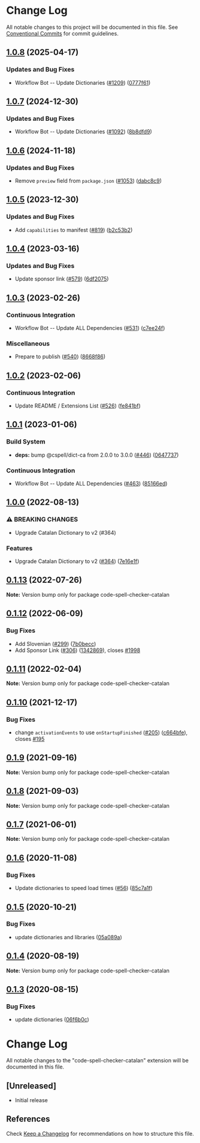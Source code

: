 # Change Log

All notable changes to this project will be documented in this file.
See [Conventional Commits](https://conventionalcommits.org) for commit guidelines.

## [1.0.8](https://github.com/streetsidesoftware/vscode-cspell-dict-extensions/compare/code-spell-checker-catalan@1.0.7...code-spell-checker-catalan@1.0.8) (2025-04-17)


### Updates and Bug Fixes

* Workflow Bot -- Update Dictionaries ([#1209](https://github.com/streetsidesoftware/vscode-cspell-dict-extensions/issues/1209)) ([0777f61](https://github.com/streetsidesoftware/vscode-cspell-dict-extensions/commit/0777f61545e284db4b7522b995b732ae2b7037e8))

## [1.0.7](https://github.com/streetsidesoftware/vscode-cspell-dict-extensions/compare/code-spell-checker-catalan@1.0.6...code-spell-checker-catalan@1.0.7) (2024-12-30)


### Updates and Bug Fixes

* Workflow Bot -- Update Dictionaries ([#1092](https://github.com/streetsidesoftware/vscode-cspell-dict-extensions/issues/1092)) ([8b8dfd9](https://github.com/streetsidesoftware/vscode-cspell-dict-extensions/commit/8b8dfd9df206855d19ff2ba69ab1cb3c9ed18378))

## [1.0.6](https://github.com/streetsidesoftware/vscode-cspell-dict-extensions/compare/code-spell-checker-catalan@1.0.5...code-spell-checker-catalan@1.0.6) (2024-11-18)


### Updates and Bug Fixes

* Remove `preview` field from `package.json` ([#1053](https://github.com/streetsidesoftware/vscode-cspell-dict-extensions/issues/1053)) ([dabc8c9](https://github.com/streetsidesoftware/vscode-cspell-dict-extensions/commit/dabc8c9b4ebbcfe3f0bb61644437e043908a838e))

## [1.0.5](https://github.com/streetsidesoftware/vscode-cspell-dict-extensions/compare/code-spell-checker-catalan@1.0.4...code-spell-checker-catalan@1.0.5) (2023-12-30)


### Updates and Bug Fixes

* Add `capabilities` to manifest ([#819](https://github.com/streetsidesoftware/vscode-cspell-dict-extensions/issues/819)) ([b2c53b2](https://github.com/streetsidesoftware/vscode-cspell-dict-extensions/commit/b2c53b27df0597c88c82c9773c054a1a5f6c1b54))

## [1.0.4](https://github.com/streetsidesoftware/vscode-cspell-dict-extensions/compare/code-spell-checker-catalan@1.0.3...code-spell-checker-catalan@1.0.4) (2023-03-16)


### Updates and Bug Fixes

* Update sponsor link ([#579](https://github.com/streetsidesoftware/vscode-cspell-dict-extensions/issues/579)) ([6df2075](https://github.com/streetsidesoftware/vscode-cspell-dict-extensions/commit/6df2075cda94e9253a1f11d5dcf63e73a49b8edd))

## [1.0.3](https://github.com/streetsidesoftware/vscode-cspell-dict-extensions/compare/code-spell-checker-catalan@1.0.2...code-spell-checker-catalan@1.0.3) (2023-02-26)


### Continuous Integration

* Workflow Bot -- Update ALL Dependencies ([#531](https://github.com/streetsidesoftware/vscode-cspell-dict-extensions/issues/531)) ([c7ee24f](https://github.com/streetsidesoftware/vscode-cspell-dict-extensions/commit/c7ee24f30552a6e8904a8d489b8a76ddcd3eedec))


### Miscellaneous

* Prepare to publish ([#540](https://github.com/streetsidesoftware/vscode-cspell-dict-extensions/issues/540)) ([8668f86](https://github.com/streetsidesoftware/vscode-cspell-dict-extensions/commit/8668f86b5fe3bf076cc44db54ec9b15d2f137623))

## [1.0.2](https://github.com/streetsidesoftware/vscode-cspell-dict-extensions/compare/code-spell-checker-catalan@1.0.1...code-spell-checker-catalan@1.0.2) (2023-02-06)


### Continuous Integration

* Update README / Extensions List ([#526](https://github.com/streetsidesoftware/vscode-cspell-dict-extensions/issues/526)) ([fe841bf](https://github.com/streetsidesoftware/vscode-cspell-dict-extensions/commit/fe841bfc7209e134740b24897e23748581536eb3))

## [1.0.1](https://github.com/streetsidesoftware/vscode-cspell-dict-extensions/compare/code-spell-checker-catalan@1.0.0...code-spell-checker-catalan@1.0.1) (2023-01-06)


### Build System

* **deps:** bump @cspell/dict-ca from 2.0.0 to 3.0.0 ([#446](https://github.com/streetsidesoftware/vscode-cspell-dict-extensions/issues/446)) ([0647737](https://github.com/streetsidesoftware/vscode-cspell-dict-extensions/commit/0647737f826aa08afc38186f66464e735db77ee8))


### Continuous Integration

* Workflow Bot -- Update ALL Dependencies ([#463](https://github.com/streetsidesoftware/vscode-cspell-dict-extensions/issues/463)) ([85166ed](https://github.com/streetsidesoftware/vscode-cspell-dict-extensions/commit/85166ed01b3b324b9bfc737443a76318aa1cdda7))

## [1.0.0](https://github.com/streetsidesoftware/vscode-cspell-dict-extensions/compare/code-spell-checker-catalan@0.1.13...code-spell-checker-catalan@1.0.0) (2022-08-13)


### ⚠ BREAKING CHANGES

* Upgrade Catalan Dictionary to v2 (#364)

### Features

* Upgrade Catalan Dictionary to v2 ([#364](https://github.com/streetsidesoftware/vscode-cspell-dict-extensions/issues/364)) ([7e16e1f](https://github.com/streetsidesoftware/vscode-cspell-dict-extensions/commit/7e16e1f7015bc8bdc9c4fddfab93392834db460a))

## [0.1.13](https://github.com/streetsidesoftware/vscode-cspell-dict-extensions/compare/code-spell-checker-catalan@0.1.12...code-spell-checker-catalan@0.1.13) (2022-07-26)

**Note:** Version bump only for package code-spell-checker-catalan





## [0.1.12](https://github.com/streetsidesoftware/vscode-cspell-dict-extensions/compare/code-spell-checker-catalan@0.1.11...code-spell-checker-catalan@0.1.12) (2022-06-09)


### Bug Fixes

* Add Slovenian ([#299](https://github.com/streetsidesoftware/vscode-cspell-dict-extensions/issues/299)) ([7b0becc](https://github.com/streetsidesoftware/vscode-cspell-dict-extensions/commit/7b0becc910e11e674ad32be812aa5e138b005219))
* Add Sponsor Link ([#306](https://github.com/streetsidesoftware/vscode-cspell-dict-extensions/issues/306)) ([1342869](https://github.com/streetsidesoftware/vscode-cspell-dict-extensions/commit/13428699ee20f6b6a597dd2638d5633f2a53c9cf)), closes [#1998](https://github.com/streetsidesoftware/vscode-cspell-dict-extensions/issues/1998)





## [0.1.11](https://github.com/streetsidesoftware/vscode-cspell-dict-extensions/compare/code-spell-checker-catalan@0.1.10...code-spell-checker-catalan@0.1.11) (2022-02-04)

**Note:** Version bump only for package code-spell-checker-catalan





## [0.1.10](https://github.com/streetsidesoftware/vscode-cspell-dict-extensions/compare/code-spell-checker-catalan@0.1.9...code-spell-checker-catalan@0.1.10) (2021-12-17)


### Bug Fixes

* change `activationEvents` to use `onStartupFinished` ([#205](https://github.com/streetsidesoftware/vscode-cspell-dict-extensions/issues/205)) ([c664bfe](https://github.com/streetsidesoftware/vscode-cspell-dict-extensions/commit/c664bfe88497c9eaf82aa5549734d99db9194001)), closes [#195](https://github.com/streetsidesoftware/vscode-cspell-dict-extensions/issues/195)





## [0.1.9](https://github.com/streetsidesoftware/vscode-cspell-dict-extensions/compare/code-spell-checker-catalan@0.1.8...code-spell-checker-catalan@0.1.9) (2021-09-16)

**Note:** Version bump only for package code-spell-checker-catalan





## [0.1.8](https://github.com/streetsidesoftware/vscode-cspell-dict-extensions/compare/code-spell-checker-catalan@0.1.7...code-spell-checker-catalan@0.1.8) (2021-09-03)

**Note:** Version bump only for package code-spell-checker-catalan





## [0.1.7](https://github.com/streetsidesoftware/vscode-cspell-dict-extensions/compare/code-spell-checker-catalan@0.1.6...code-spell-checker-catalan@0.1.7) (2021-06-01)

**Note:** Version bump only for package code-spell-checker-catalan





## [0.1.6](https://github.com/streetsidesoftware/vscode-cspell-dict-extensions/compare/code-spell-checker-catalan@0.1.5...code-spell-checker-catalan@0.1.6) (2020-11-08)


### Bug Fixes

* Update dictionaries to speed load times ([#56](https://github.com/streetsidesoftware/vscode-cspell-dict-extensions/issues/56)) ([85c7a1f](https://github.com/streetsidesoftware/vscode-cspell-dict-extensions/commit/85c7a1f3363945594f6d86dbb7dae7f4c95a76e7))





## [0.1.5](https://github.com/streetsidesoftware/vscode-cspell-dict-extensions/compare/code-spell-checker-catalan@0.1.4...code-spell-checker-catalan@0.1.5) (2020-10-21)


### Bug Fixes

* update dictionaries and libraries ([05a089a](https://github.com/streetsidesoftware/vscode-cspell-dict-extensions/commit/05a089add3e0e3606ac1604df1539adfb272461f))





## [0.1.4](https://github.com/streetsidesoftware/vscode-cspell-dict-extensions/compare/code-spell-checker-catalan@0.1.3...code-spell-checker-catalan@0.1.4) (2020-08-19)

**Note:** Version bump only for package code-spell-checker-catalan





## [0.1.3](https://github.com/streetsidesoftware/vscode-cspell-dict-extensions/compare/code-spell-checker-catalan@0.1.2...code-spell-checker-catalan@0.1.3) (2020-08-15)


### Bug Fixes

* update dictionaries ([06f6b0c](https://github.com/streetsidesoftware/vscode-cspell-dict-extensions/commit/06f6b0cd9c011d55de841aa75591422a18d8a8f6))





# Change Log
All notable changes to the "code-spell-checker-catalan" extension will be documented in this file.

## [Unreleased]
- Initial release

## References
Check [Keep a Changelog](http://keepachangelog.com/) for recommendations on how to structure this file.
